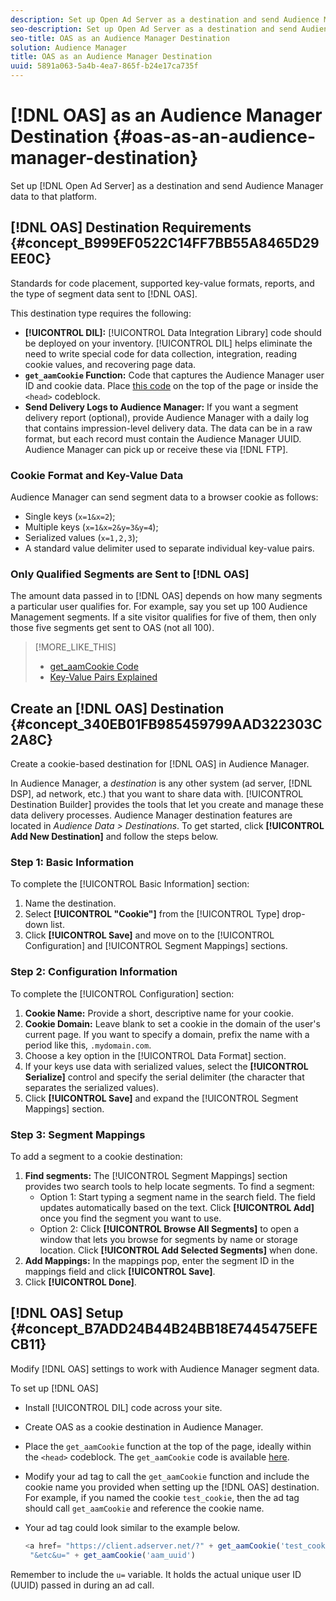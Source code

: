 ```yaml
---
description: Set up Open Ad Server as a destination and send Audience Manager data to that platform.
seo-description: Set up Open Ad Server as a destination and send Audience Manager data to that platform.
seo-title: OAS as an Audience Manager Destination
solution: Audience Manager
title: OAS as an Audience Manager Destination
uuid: 5891a063-5a4b-4ea7-865f-b24e17ca735f
---
```


# [!DNL OAS] as an Audience Manager Destination {#oas-as-an-audience-manager-destination}

Set up [!DNL Open Ad Server] as a destination and send Audience Manager data to that platform.

## [!DNL OAS] Destination Requirements {#concept_B999EF0522C14FF7BB55A8465D29EE0C}

Standards for code placement, supported key-value formats, reports, and the type of segment data sent to [!DNL OAS].

<!-- aam-oas-requirements.xml -->

This destination type requires the following:

* **[!UICONTROL DIL]:** [!UICONTROL Data Integration Library] code should be deployed on your inventory. [!UICONTROL DIL] helps eliminate the need to write special code for data collection, integration, reading cookie values, and recovering page data.
* **`get_aamCookie` Function:** Code that captures the Audience Manager user ID and cookie data. Place [this code](../../features/destinations/get-aam-cookie-code.md#reference_0102FABCC96547DE81DFCA0600BBEFD3) on the top of the page or inside the `<head>` codeblock.
* **Send Delivery Logs to Audience Manager:** If you want a segment delivery report (optional), provide Audience Manager with a daily log that contains impression-level delivery data. The data can be in a raw format, but each record must contain the Audience Manager UUID. Audience Manager can pick up or receive these via [!DNL FTP].

### Cookie Format and Key-Value Data

Audience Manager can send segment data to a browser cookie as follows:

* Single keys (`x=1&x=2`);
* Multiple keys (`x=1&x=2&y=3&y=4`);
* Serialized values (`x=1,2,3`);
* A standard value delimiter used to separate individual key-value pairs.

### Only Qualified Segments are Sent to [!DNL OAS]

The amount data passed in to [!DNL OAS] depends on how many segments a particular user qualifies for. For example, say you set up 100 Audience Management segments. If a site visitor qualifies for five of them, then only those five segments get sent to OAS (not all 100).

>[!MORE_LIKE_THIS]
>
>* [get_aamCookie Code](../../features/destinations/get-aam-cookie-code.md#reference_0102FABCC96547DE81DFCA0600BBEFD3)
>* [Key-Value Pairs Explained](../../reference/key-value-pairs-explained.md#concept_E4236E003076483AA939791FE2492B49)

## Create an [!DNL OAS] Destination {#concept_340EB01FB985459799AAD322303C2A8C}

Create a cookie-based destination for [!DNL OAS] in Audience Manager.

<!-- aam-oas-destination-setup.xml -->

In Audience Manager, a *destination* is any other system (ad server, [!DNL DSP], ad network, etc.) that you want to share data with. [!UICONTROL Destination Builder] provides the tools that let you create and manage these data delivery processes. Audience Manager destination features are located in *Audience Data > Destinations*. To get started, click **[!UICONTROL Add New Destination]** and follow the steps below.

### Step 1: Basic Information

To complete the [!UICONTROL Basic Information] section:

1. Name the destination.
1. Select **[!UICONTROL "Cookie"]** from the [!UICONTROL Type] drop-down list.
1. Click **[!UICONTROL Save]** and move on to the [!UICONTROL Configuration] and [!UICONTROL Segment Mappings] sections.

### Step 2: Configuration Information

To complete the [!UICONTROL Configuration] section:

1. **Cookie Name:** Provide a short, descriptive name for your cookie.
1. **Cookie Domain:** Leave blank to set a cookie in the domain of the user's current page. If you want to specify a domain, prefix the name with a period like this, `.mydomain.com`.
1. Choose a key option in the [!UICONTROL Data Format] section.
1. If your keys use data with serialized values, select the **[!UICONTROL Serialize]** control and specify the serial delimiter (the character that separates the serialized values).
1. Click **[!UICONTROL Save]** and expand the [!UICONTROL Segment Mappings] section.

### Step 3: Segment Mappings

To add a segment to a cookie destination:

1. **Find segments:** The [!UICONTROL Segment Mappings] section provides two search tools to help locate segments. To find a segment:
    * Option 1: Start typing a segment name in the search field. The field updates automatically based on the text. Click **[!UICONTROL Add]** once you find the segment you want to use.
    * Option 2: Click **[!UICONTROL Browse All Segments]** to open a window that lets you browse for segments by name or storage location. Click **[!UICONTROL Add Selected Segments]** when done.
1. **Add Mappings:** In the mappings pop, enter the segment ID in the mappings field and click **[!UICONTROL Save]**.
1. Click **[!UICONTROL Done]**.

## [!DNL OAS] Setup {#concept_B7ADD24B44B24BB18E7445475EFECB11}

Modify [!DNL OAS] settings to work with Audience Manager segment data.

<!-- aam-oas-code.xml -->

To set up [!DNL OAS]

* Install [!UICONTROL DIL] code across your site.
* Create OAS as a cookie destination in Audience Manager.
* Place the `get_aamCookie` function at the top of the page, ideally within the `<head>` codeblock. The `get_aamCookie` code is available [here](../../features/destinations/get-aam-cookie-code.md#reference_0102FABCC96547DE81DFCA0600BBEFD3).
* Modify your ad tag to call the `get_aamCookie` function and include the cookie name you provided when setting up the [!DNL OAS] destination. For example, if you named the cookie `test_cookie`, then the ad tag should call `get_aamCookie` and reference the cookie name.
* Your ad tag could look similar to the example below.

  ```js
  <a href= "https://client.adserver.net/?" + get_aamCookie('test_cookie') +
   "&etc&u=" + get_aamCookie('aam_uuid')
  ```

Remember to include the `u=` variable. It holds the actual unique user ID (UUID) passed in during an ad call.
